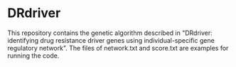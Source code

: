 # DRdriver
This repository contains the genetic algorithm described in "DRdriver: identifying drug resistance driver genes using individual-specific gene regulatory network".
The files of network.txt and score.txt are examples for running the code.
